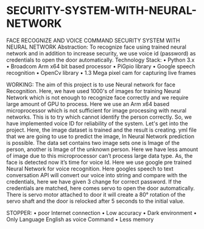 # SECURITY-SYSTEM-WITH-NEURAL-NETWORK
FACE RECOGNIZE AND VOICE COMMAND SECURITY SYSTEM WITH NEURAL NETWORK
Abstraction:
               To recognize face using trained neural network and in addition to increase security, we use voice id (password) as credentials to open the door automatically.
Technology Stack:
•	Python 3.x
•	Broadcom Arm x64 bit based processor
•	PiGpio library
•	Google speech recognition
•	OpenCv library
•	1.3 Mega pixel cam for capturing live frames

WORKING:
               The aim of this project is to use Neural network for face Recognition. Here, we have used 1000's of images for training Neural Network which is not enough to recognize face correctly and we require large amount of GPU to process. Here we use an Arm x64 based microprocessor which is not sufficient for image processing with neural networks. This is to try which cannot identify the person correctly. So, we have implemented voice ID for reliability of the system.
                Let's get into the project. Here, the image dataset is trained and the result is creating. yml file that we are going to use to predict the image, In Neural Network prediction is possible. The data set contains two image sets one is Image of the person, another is Image of the unknown person. Here we have less amount of image due to this microprocessor can’t process large data type.
                As, the face is detected now it’s time for voice Id. Here we use google pre trained Neural Network for voice recognition.
								Here googles speech to text conversation API will convert our voice into string and compare with the credentials, here we have given 3 change for correct password.
               If the credentials are matched, here comes servo to open the door automatically. There is servo motor attached to door it will create a 80° rotation of the servo shaft and the door is relocked after 5 seconds to the initial value.


STOPPER:
•	poor Internet connection
•	Low accuracy
•	Dark environment
•	Only Language English as voice Command
•	Less memory

